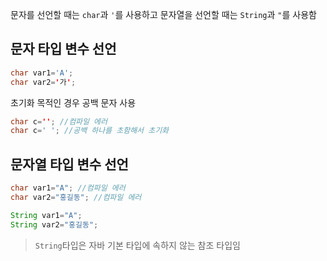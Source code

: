 문자를 선언할 때는 `char`과 `'`를 사용하고
문자열을 선언할 때는 `String`과 `"`를 사용함
## 문자 타입 변수 선언
```java
char var1='A';
char var2='가';
```
초기화 목적인 경우 공백 문자 사용
```java
char c=''; //컴파일 에러
char c=' '; //공백 하나를 초함해서 초기화
```

## 문자열 타입 변수 선언
```java
char var1="A"; //컴파일 에러
char var2="홍길동"; //컴파일 에러
```

```java
String var1="A";
String var2="홍길동";
```
> `String`타입은 자바 기본 타입에 속하지 않는 참조 타입임